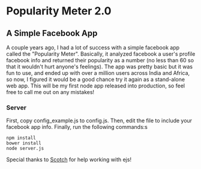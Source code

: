 Popularity Meter 2.0
====================

A Simple Facebook App
---------------------

A couple years ago, I had a lot of success with a simple facebook app called the "Popularity Meter".
Basically, it analyzed facebook a user's profile facebook info and returned their popularity as a number (no less than 60 so that it wouldn't hurt anyone's feelings).
The app was pretty basic but it was fun to use, and ended up with over a million users across India and Africa, so now, I figured it would be a good chance try it again as a stand-alone web app.  This will be my first node app released into production, so feel free to call me out on any mistakes! 

### Server

First, copy config_example.js to config.js.  Then, edit the file to include your facebook app info. Finally, run the following commands:s 
```
npm install
bower install
node server.js
```

Special thanks to [Scotch](http://scotch.io/tutorials/javascript/use-ejs-to-template-your-node-application) for help working with ejs!